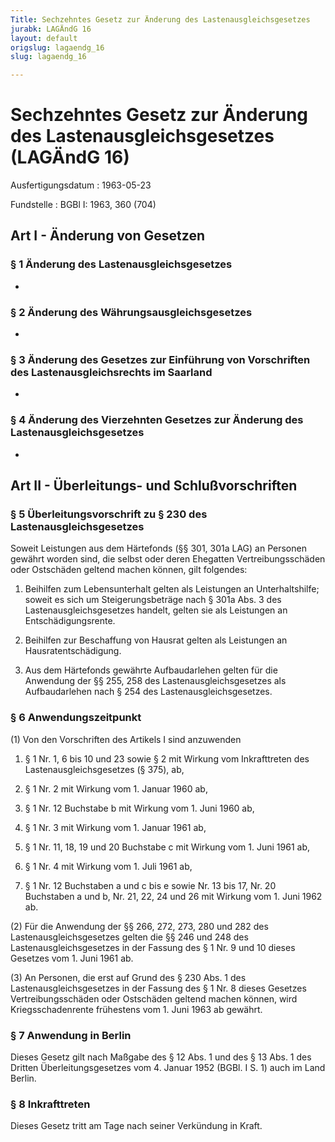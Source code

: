 ```yaml
---
Title: Sechzehntes Gesetz zur Änderung des Lastenausgleichsgesetzes
jurabk: LAGÄndG 16
layout: default
origslug: lagaendg_16
slug: lagaendg_16

---
```


# Sechzehntes Gesetz zur Änderung des Lastenausgleichsgesetzes (LAGÄndG 16)

Ausfertigungsdatum
:   1963-05-23

Fundstelle
:   BGBl I: 1963, 360 (704)



## Art I - Änderung von Gesetzen



### § 1 Änderung des Lastenausgleichsgesetzes

-


### § 2 Änderung des Währungsausgleichsgesetzes

-


### § 3 Änderung des Gesetzes zur Einführung von Vorschriften des Lastenausgleichsrechts im Saarland

-


### § 4 Änderung des Vierzehnten Gesetzes zur Änderung des Lastenausgleichsgesetzes

-


## Art II - Überleitungs- und Schlußvorschriften



### § 5 Überleitungsvorschrift zu § 230 des Lastenausgleichsgesetzes

Soweit Leistungen aus dem Härtefonds (§§ 301, 301a LAG) an Personen
gewährt worden sind, die selbst oder deren Ehegatten
Vertreibungsschäden oder Ostschäden geltend machen können, gilt
folgendes:

1.  Beihilfen zum Lebensunterhalt gelten als Leistungen an
    Unterhaltshilfe; soweit es sich um Steigerungsbeträge nach § 301a Abs.
    3 des Lastenausgleichsgesetzes handelt, gelten sie als Leistungen an
    Entschädigungsrente.


2.  Beihilfen zur Beschaffung von Hausrat gelten als Leistungen an
    Hausratentschädigung.


3.  Aus dem Härtefonds gewährte Aufbaudarlehen gelten für die Anwendung
    der §§ 255, 258 des Lastenausgleichsgesetzes als Aufbaudarlehen nach §
    254 des Lastenausgleichsgesetzes.





### § 6 Anwendungszeitpunkt

(1) Von den Vorschriften des Artikels I sind anzuwenden

1.  § 1 Nr. 1, 6 bis 10 und 23 sowie § 2 mit Wirkung vom Inkrafttreten des
    Lastenausgleichsgesetzes (§ 375), ab,


2.  § 1 Nr. 2 mit Wirkung vom 1. Januar 1960 ab,


3.  § 1 Nr. 12 Buchstabe b mit Wirkung vom 1. Juni 1960 ab,


4.  § 1 Nr. 3 mit Wirkung vom 1. Januar 1961 ab,


5.  § 1 Nr. 11, 18, 19 und 20 Buchstabe c mit Wirkung vom 1. Juni 1961 ab,


6.  § 1 Nr. 4 mit Wirkung vom 1. Juli 1961 ab,


7.  § 1 Nr. 12 Buchstaben a und c bis e sowie Nr. 13 bis 17, Nr. 20
    Buchstaben a und b, Nr. 21, 22, 24 und 26 mit Wirkung vom 1. Juni 1962
    ab.




(2) Für die Anwendung der §§ 266, 272, 273, 280 und 282 des
Lastenausgleichsgesetzes gelten die §§ 246 und 248 des
Lastenausgleichsgesetzes in der Fassung des § 1 Nr. 9 und 10 dieses
Gesetzes vom 1. Juni 1961 ab.

(3) An Personen, die erst auf Grund des § 230 Abs. 1 des
Lastenausgleichsgesetzes in der Fassung des § 1 Nr. 8 dieses Gesetzes
Vertreibungsschäden oder Ostschäden geltend machen können, wird
Kriegsschadenrente frühestens vom 1. Juni 1963 ab gewährt.


### § 7 Anwendung in Berlin

Dieses Gesetz gilt nach Maßgabe des § 12 Abs. 1 und des § 13 Abs. 1
des Dritten Überleitungsgesetzes vom 4. Januar 1952 (BGBl. I S. 1)
auch im Land Berlin.


### § 8 Inkrafttreten

Dieses Gesetz tritt am Tage nach seiner Verkündung in Kraft.

